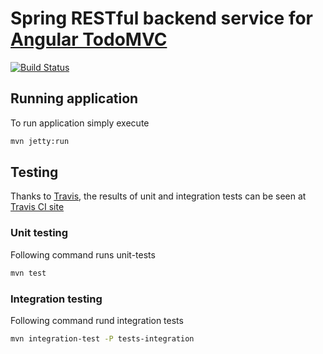 # Spring RESTful backend service for [Angular TodoMVC](https://github.com/tastejs/todomvc/tree/gh-pages/examples/angularjs)
[![Build Status](https://travis-ci.org/dimyriy/todomvc.svg?branch=master)](https://travis-ci.org/dimyriy/todomvc)

## Running application
To run application simply execute
```bash
mvn jetty:run
```
## Testing
Thanks to [Travis](http://travis-ci.org), the results of unit and integration tests can be seen at [Travis CI
site](https://travis-ci.org/dimyriy/todomvc)
### Unit testing
Following command runs unit-tests
```bash
mvn test
```
### Integration testing
Following command rund integration tests
```bash
mvn integration-test -P tests-integration
```
